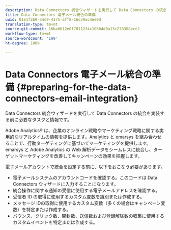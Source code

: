 ```yaml
---
description: Data Connectors 統合ウィザードを実行して Data Connectors の統合を実装する前に必要なタスクと情報です。
title: Data Connectors 電子メール統合の準備
uuid: 01e1f269-54c9-4175-aff8-16c39ac4ee9d
translation-type: tm+mt
source-git-commit: 16ba0b12e0f70112f4c10804d0a13c278388ecc2
workflow-type: tm+mt
source-wordcount: '199'
ht-degree: 100%

---
```



# Data Connectors 電子メール統合の準備 {#preparing-for-the-data-connectors-email-integration}

Data Connectors 統合ウィザードを実行して Data Connectors の統合を実装する前に必要なタスクと情報です。

Adobe Analytics® は、企業のオンライン戦略やマーケティング戦略に関する実用的なリアルタイムの情報を提供します。Analytics と emarsys を組み合わせることで、行動ターゲティングに基づいてマーケティングを提供します。emarsys と Adobe Analytics の Web 解析データをシームレスに統合し、ターゲットマーケティングを改善してキャンペーンの効果を把握します。

電子メールアカウントで統合を設定する前に、以下をおこなう必要があります。

* 電子メールシステムのアカウントコードを確認する。このコードは Data Connectors ウィザードに入力することになります。
* 統合操作に関する通知の受信に使用する電子メールアドレスを確認する。
* 受信者 ID の取得に使用するカスタム変数を識別または作成する。
* メッセージ IDの取得に使用するカスタム変数（多くの場合はキャンペーン変数）を特定または作成する。
* バウンス、クリック数、開封数、送信数および登録解除数の収集に使用するカスタムイベントを特定または作成する。

